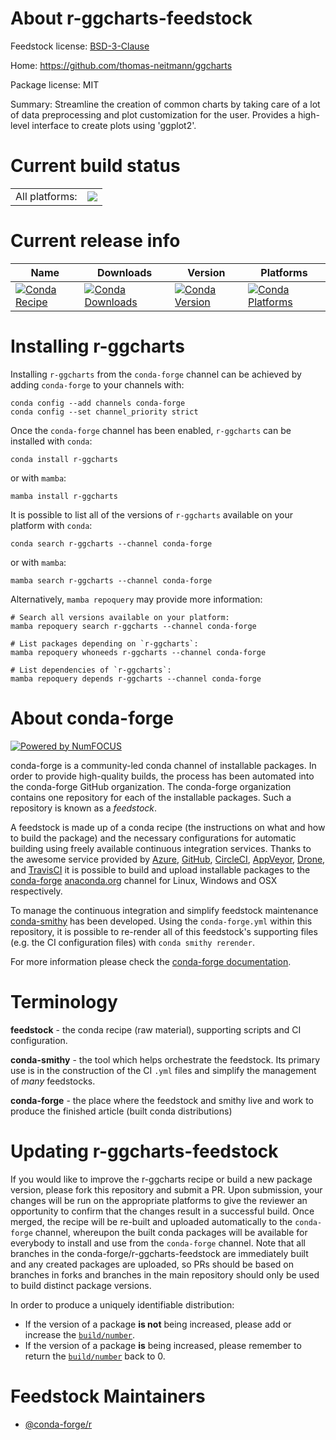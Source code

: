 About r-ggcharts-feedstock
==========================

Feedstock license: [BSD-3-Clause](https://github.com/conda-forge/r-ggcharts-feedstock/blob/main/LICENSE.txt)

Home: https://github.com/thomas-neitmann/ggcharts

Package license: MIT

Summary: Streamline the creation of common charts by taking care of a lot of data preprocessing and plot customization for the user. Provides a high-level interface to create plots using 'ggplot2'.

Current build status
====================


<table><tr><td>All platforms:</td>
    <td>
      <a href="https://dev.azure.com/conda-forge/feedstock-builds/_build/latest?definitionId=9560&branchName=main">
        <img src="https://dev.azure.com/conda-forge/feedstock-builds/_apis/build/status/r-ggcharts-feedstock?branchName=main">
      </a>
    </td>
  </tr>
</table>

Current release info
====================

| Name | Downloads | Version | Platforms |
| --- | --- | --- | --- |
| [![Conda Recipe](https://img.shields.io/badge/recipe-r--ggcharts-green.svg)](https://anaconda.org/conda-forge/r-ggcharts) | [![Conda Downloads](https://img.shields.io/conda/dn/conda-forge/r-ggcharts.svg)](https://anaconda.org/conda-forge/r-ggcharts) | [![Conda Version](https://img.shields.io/conda/vn/conda-forge/r-ggcharts.svg)](https://anaconda.org/conda-forge/r-ggcharts) | [![Conda Platforms](https://img.shields.io/conda/pn/conda-forge/r-ggcharts.svg)](https://anaconda.org/conda-forge/r-ggcharts) |

Installing r-ggcharts
=====================

Installing `r-ggcharts` from the `conda-forge` channel can be achieved by adding `conda-forge` to your channels with:

```
conda config --add channels conda-forge
conda config --set channel_priority strict
```

Once the `conda-forge` channel has been enabled, `r-ggcharts` can be installed with `conda`:

```
conda install r-ggcharts
```

or with `mamba`:

```
mamba install r-ggcharts
```

It is possible to list all of the versions of `r-ggcharts` available on your platform with `conda`:

```
conda search r-ggcharts --channel conda-forge
```

or with `mamba`:

```
mamba search r-ggcharts --channel conda-forge
```

Alternatively, `mamba repoquery` may provide more information:

```
# Search all versions available on your platform:
mamba repoquery search r-ggcharts --channel conda-forge

# List packages depending on `r-ggcharts`:
mamba repoquery whoneeds r-ggcharts --channel conda-forge

# List dependencies of `r-ggcharts`:
mamba repoquery depends r-ggcharts --channel conda-forge
```


About conda-forge
=================

[![Powered by
NumFOCUS](https://img.shields.io/badge/powered%20by-NumFOCUS-orange.svg?style=flat&colorA=E1523D&colorB=007D8A)](https://numfocus.org)

conda-forge is a community-led conda channel of installable packages.
In order to provide high-quality builds, the process has been automated into the
conda-forge GitHub organization. The conda-forge organization contains one repository
for each of the installable packages. Such a repository is known as a *feedstock*.

A feedstock is made up of a conda recipe (the instructions on what and how to build
the package) and the necessary configurations for automatic building using freely
available continuous integration services. Thanks to the awesome service provided by
[Azure](https://azure.microsoft.com/en-us/services/devops/), [GitHub](https://github.com/),
[CircleCI](https://circleci.com/), [AppVeyor](https://www.appveyor.com/),
[Drone](https://cloud.drone.io/welcome), and [TravisCI](https://travis-ci.com/)
it is possible to build and upload installable packages to the
[conda-forge](https://anaconda.org/conda-forge) [anaconda.org](https://anaconda.org/)
channel for Linux, Windows and OSX respectively.

To manage the continuous integration and simplify feedstock maintenance
[conda-smithy](https://github.com/conda-forge/conda-smithy) has been developed.
Using the ``conda-forge.yml`` within this repository, it is possible to re-render all of
this feedstock's supporting files (e.g. the CI configuration files) with ``conda smithy rerender``.

For more information please check the [conda-forge documentation](https://conda-forge.org/docs/).

Terminology
===========

**feedstock** - the conda recipe (raw material), supporting scripts and CI configuration.

**conda-smithy** - the tool which helps orchestrate the feedstock.
                   Its primary use is in the construction of the CI ``.yml`` files
                   and simplify the management of *many* feedstocks.

**conda-forge** - the place where the feedstock and smithy live and work to
                  produce the finished article (built conda distributions)


Updating r-ggcharts-feedstock
=============================

If you would like to improve the r-ggcharts recipe or build a new
package version, please fork this repository and submit a PR. Upon submission,
your changes will be run on the appropriate platforms to give the reviewer an
opportunity to confirm that the changes result in a successful build. Once
merged, the recipe will be re-built and uploaded automatically to the
`conda-forge` channel, whereupon the built conda packages will be available for
everybody to install and use from the `conda-forge` channel.
Note that all branches in the conda-forge/r-ggcharts-feedstock are
immediately built and any created packages are uploaded, so PRs should be based
on branches in forks and branches in the main repository should only be used to
build distinct package versions.

In order to produce a uniquely identifiable distribution:
 * If the version of a package **is not** being increased, please add or increase
   the [``build/number``](https://docs.conda.io/projects/conda-build/en/latest/resources/define-metadata.html#build-number-and-string).
 * If the version of a package **is** being increased, please remember to return
   the [``build/number``](https://docs.conda.io/projects/conda-build/en/latest/resources/define-metadata.html#build-number-and-string)
   back to 0.

Feedstock Maintainers
=====================

* [@conda-forge/r](https://github.com/conda-forge/r/)

